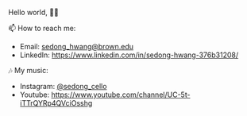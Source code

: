 Hello world, 👋🏻

📫 How to reach me: 
- Email: sedong_hwang@brown.edu 
- LinkedIn: https://www.linkedin.com/in/sedong-hwang-376b31208/
     
🎶 My music:
- Instagram: [@sedong_cello](https://www.instagram.com/sedong_cello/?hl=en)
- Youtube: https://www.youtube.com/channel/UC-5t-iTTrQYRp4QVciOsshg
